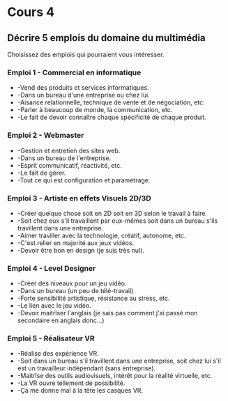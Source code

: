 # Cours 4
## Décrire 5 emplois du domaine du multimédia
Choisissez des emplois qui pourraient vous intéresser. 

### Emploi 1 - Commercial en informatique
* -Vend des produits et services informatiques.
* -Dans un bureau d'une entreprise ou chez lui.
* -Aisance relationnelle, technique de vente et de négociation, etc.
* -Parler à beaucoup de monde, la communication, etc.
* -Le fait de devoir connaître chaque spécificité de chaque produit.

### Emploi 2 - Webmaster
* -Gestion et entretien des sites web.
* -Dans un bureau de l'entreprise.
* -Esprit communicatif, réactivité, etc.
* -Le fait de gérer.
* -Tout ce qui est configuration et paramétrage.

### Emploi 3 - Artiste en effets Visuels 2D/3D
* -Créer quelque chose soit en 2D soit en 3D selon le travail à faire.
* -Soit chez eux s'il travaillent par eux-mêmes soit dans un bureau s'ils travillent dans une entreprise.
* -Aimer traviller avec la technologie, créatif, autonome, etc.
* -C'est relier en majorité aux jeux vidéos.
* -Devoir être bon en design (je suis très nul).

### Emploi 4 - Level Designer
* -Créer des niveaux pour un jeu vidéo.
* -Dans un bureau (un peu de télé-travail)
* -Forte sensibilité artistique, résistance au stress, etc.
* -Le lien avec le jeu vidéo.
* -Devoir maitrîser l'anglais (je sais pas comment j'ai passé mon secondaire en anglais donc...)

### Emploi 5 - Réalisateur VR
* -Réalise des expérience VR.
* -Soit dans un bureau s'il travillent dans une entreprise, soit chez lui s'il est un travailleur indépendant (sans entreprise).
* -Maitrîse des outils audiovisuels, intérêt pour la réalité virtuelle, etc.
* -La VR ouvre tellement de possibilité.
* -Ça me donne mal à la tête les casques VR.
